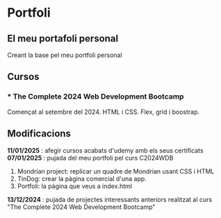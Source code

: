 # Portfoli

## El meu portafoli personal

Creant la base pel meu portfoli personal

## Cursos

### \* The Complete 2024 Web Development Bootcamp

Començat al setembre del 2024.
HTML i CSS.
Flex, grid i boostrap.

## Modificacions

**11/01/2025** : afegir cursos acabats d'udemy amb els seus certificats
**07/01/2025** : pujada del meu portfoli pel curs C2024WDB

1. Mondrian project: replicar un quadre de Mondrian usant CSS i HTML
2. TinDog: crear la pàgina comercial d'una app.
3. Portfoli: la página que veus a index.html

**13/12/2024** : pujada de projectes interessants anteriors realitzat al curs "The Complete 2024 Web Development Bootcamp"
